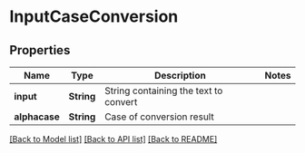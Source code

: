 # InputCaseConversion

## Properties
Name | Type | Description | Notes
------------ | ------------- | ------------- | -------------
**input** | **String** | String containing the text to convert | 
**alphacase** | **String** | Case of conversion result | 

[[Back to Model list]](../README.md#documentation-for-models) [[Back to API list]](../README.md#documentation-for-api-endpoints) [[Back to README]](../README.md)


